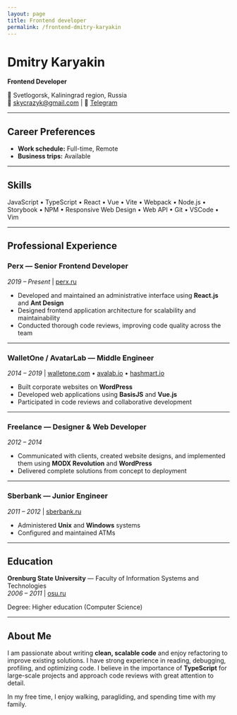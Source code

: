 ```yaml
---
layout: page
title: Frontend developer 
permalink: /frontend-dmitry-karyakin
---
```


# Dmitry Karyakin  
**Frontend Developer**  

📍 Svetlogorsk, Kaliningrad region, Russia  
📧 skycrazyk@gmail.com | 💬 [Telegram](https://t.me/skycrazyk)  

---

## Career Preferences
- **Work schedule:** Full-time, Remote  
- **Business trips:** Available  

---

## Skills  
JavaScript • TypeScript • React • Vue • Vite • Webpack • Node.js • Storybook • NPM • Responsive Web Design • Web API • Git • VSCode • Vim  

---

## Professional Experience  

### **Perx** — Senior Frontend Developer  
*2019 – Present* | [perx.ru](https://perx.ru)  

- Developed and maintained an administrative interface using **React.js** and **Ant Design**  
- Designed frontend application architecture for scalability and maintainability  
- Conducted thorough code reviews, improving code quality across the team  

---

### **WalletOne / AvatarLab** — Middle Engineer  
*2014 – 2019* | [walletone.com](https://www.walletone.com) • [avalab.io](https://avalab.io) • [hashmart.io](https://hashmart.io)  

- Built corporate websites on **WordPress**  
- Developed web applications using **BasisJS** and **Vue.js**  
- Participated in code reviews and collaborative development  

---

### **Freelance** — Designer & Web Developer  
*2012 – 2014*  

- Communicated with clients, created website designs, and implemented them using **MODX Revolution** and **WordPress**  
- Delivered complete solutions from concept to deployment  

---

### **Sberbank** — Junior Engineer  
*2011 – 2012* | [sberbank.ru](https://www.sberbank.ru)  

- Administered **Unix** and **Windows** systems  
- Configured and maintained ATMs  

---

## Education  

**Orenburg State University** — Faculty of Information Systems and Technologies  
*2006 – 2011* | [osu.ru](http://www.osu.ru/doc/666)  

Degree: Higher education (Computer Science)  

---

## About Me  

I am passionate about writing **clean, scalable code** and enjoy refactoring to improve existing solutions. I have strong experience in reading, debugging, profiling, and optimizing code. I believe in the importance of **TypeScript** for large-scale projects and approach code reviews with great attention to detail.  

In my free time, I enjoy walking, paragliding, and spending time with my family. 